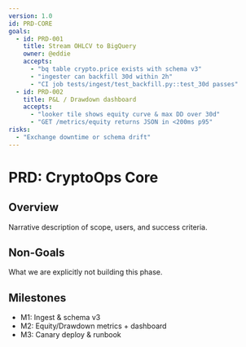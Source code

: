```yaml
---
version: 1.0
id: PRD-CORE
goals:
  - id: PRD-001
    title: Stream OHLCV to BigQuery
    owner: @eddie
    accepts:
      - "bq table crypto.price exists with schema v3"
      - "ingester can backfill 30d within 2h"
      - "CI job tests/ingest/test_backfill.py::test_30d passes"
  - id: PRD-002
    title: P&L / Drawdown dashboard
    accepts:
      - "looker tile shows equity curve & max DD over 30d"
      - "GET /metrics/equity returns JSON in <200ms p95"
risks:
  - "Exchange downtime or schema drift"
---
```


# PRD: CryptoOps Core

## Overview
Narrative description of scope, users, and success criteria.

## Non-Goals
What we are explicitly not building this phase.

## Milestones
- M1: Ingest & schema v3
- M2: Equity/Drawdown metrics + dashboard
- M3: Canary deploy & runbook